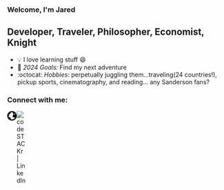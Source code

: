 ### Welcome, I'm Jared 

## Developer, Traveler, Philosopher, Economist, Knight
- :bulb: I love learning stuff  :smile:
- :raised_hands: *2024 Goals:* Find my next adventure
- :octocat: *Hobbies:* perpetually juggling them...traveling(24 countries!), pickup sports, cinematography, and reading... any Sanderson fans?

### Connect with me:

[<img align="left" alt="codeSTACKr.com" width="22px" src="https://raw.githubusercontent.com/iconic/open-iconic/master/svg/globe.svg" />][website]
[<img align="left" alt="codeSTACKr | LinkedIn" width="22px" src="https://cdn.jsdelivr.net/npm/simple-icons@v3/icons/linkedin.svg" />][linkedin]


[website]: https://www.jaredar.com/

[linkedin]: https://www.linkedin.com/in/jared-rothenberg


